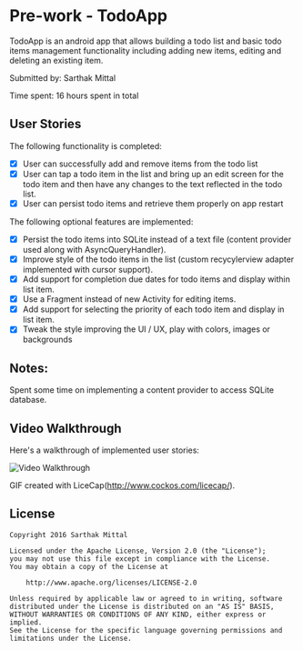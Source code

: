 # Pre-work - TodoApp

TodoApp is an android app that allows building a todo list and basic todo items management functionality including adding new items, editing and deleting an existing item.

Submitted by: Sarthak Mittal

Time spent: 16 hours spent in total

## User Stories

The following functionality is completed:

* [x] User can successfully add and remove items from the todo list
* [x] User can tap a todo item in the list and bring up an edit screen for the todo item and then have any changes to the text reflected in the todo list.
* [x] User can persist todo items and retrieve them properly on app restart

The following optional features are implemented:

* [x] Persist the todo items into SQLite instead of a text file (content provider used along with AsyncQueryHandler).
* [x] Improve style of the todo items in the list (custom recycylerview adapter implemented with cursor support).
* [x] Add support for completion due dates for todo items and display within list item.
* [x] Use a Fragment instead of new Activity for editing items.
* [x] Add support for selecting the priority of each todo item and display in list item.
* [x] Tweak the style improving the UI / UX, play with colors, images or backgrounds

## Notes:

Spent some time on implementing a content provider to access SQLite database.

## Video Walkthrough 

Here's a walkthrough of implemented user stories:

<img src='https://github.com/mrdevilbynature/TodoApp/blob/master/todoappvid.gif' title='Video Walkthrough' width='' alt='Video Walkthrough' />

GIF created with LiceCap(http://www.cockos.com/licecap/).

## License

    Copyright 2016 Sarthak Mittal

    Licensed under the Apache License, Version 2.0 (the "License");
    you may not use this file except in compliance with the License.
    You may obtain a copy of the License at

        http://www.apache.org/licenses/LICENSE-2.0

    Unless required by applicable law or agreed to in writing, software
    distributed under the License is distributed on an "AS IS" BASIS,
    WITHOUT WARRANTIES OR CONDITIONS OF ANY KIND, either express or implied.
    See the License for the specific language governing permissions and
    limitations under the License.
